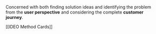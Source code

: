 Concerned with both finding solution ideas and identifying the problem from the **user perspective** and considering the complete **customer journey**.

[[IDEO Method Cards]]